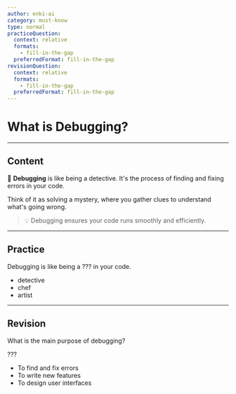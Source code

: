 ```yaml
---
author: enki-ai
category: must-know
type: normal
practiceQuestion:
  context: relative
  formats:
    - fill-in-the-gap
  preferredFormat: fill-in-the-gap
revisionQuestion:
  context: relative
  formats:
    - fill-in-the-gap
  preferredFormat: fill-in-the-gap
---
```


# What is Debugging?

---
## Content

🚀 **Debugging** is like being a detective. It's the process of finding and fixing errors in your code.

Think of it as solving a mystery, where you gather clues to understand what's going wrong.

> 💡 Debugging ensures your code runs smoothly and efficiently.

---
## Practice

Debugging is like being a ??? in your code.

- detective
- chef
- artist

---
## Revision

What is the main purpose of debugging?

???

- To find and fix errors
- To write new features
- To design user interfaces
